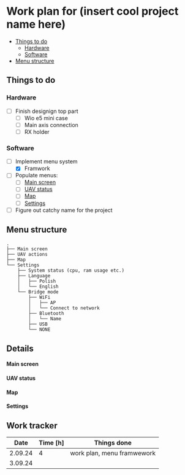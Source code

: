 

# Work plan for (insert cool project name here)

- [Things to do](#things-to-do)
    - [Hardware](#hardware)
    - [Software](#software)
- [Menu structure](#menu-structure)

## Things to do

### Hardware

- [ ] Finish designign top part
    - [ ] Wio e5 mini case
    - [ ] Main axis connection
    - [ ] RX holder

### Software

- [ ] Implement menu system
    - [x] Framwork
- [ ] Populate menus:
    - [ ] [Main screen](#main-screen)
    - [ ] [UAV status](#uav-status)
    - [ ] [Map](#map)
    - [ ] [Settings](#settings)
- [ ] Figure out catchy name for the project

## Menu structure

    .
    ├── Main screen
    ├── UAV actions
    ├── Map
    └── Settings
        ├── System status (cpu, ram usage etc.)
        ├── Language
        │   ├── Polish
        │   └── English
        └── Bridge mode
            ├── WiFi
            │   ├── AP
            │   └── Connect to network
            ├── Bluetooth
            │   └── Name
            ├── USB
            └── NONE

## Details

#### Main screen

#### UAV status

#### Map

#### Settings

## Work tracker

| Date   | Time [h] | Things done              |
|--------|----------|--------------------------|
|2.09.24 |    4     |work plan, menu framwework|
|3.09.24 |          |                          |